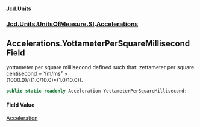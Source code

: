#### [Jcd.Units](index.md 'index')
### [Jcd.Units.UnitsOfMeasure.SI](Jcd.Units.UnitsOfMeasure.SI.md 'Jcd.Units.UnitsOfMeasure.SI').[Accelerations](Accelerations.md 'Jcd.Units.UnitsOfMeasure.SI.Accelerations')

## Accelerations.YottameterPerSquareMillisecond Field

yottameter per square millisecond defined such that: zettameter per square centisecond = Ym/ms² ×  
(1000.0)/((1.0/10.0)*(1.0/10.0)).

```csharp
public static readonly Acceleration YottameterPerSquareMillisecond;
```

#### Field Value
[Acceleration](Acceleration.md 'Jcd.Units.UnitTypes.Acceleration')